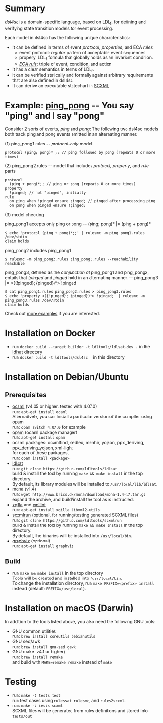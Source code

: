 # Summary
[*dsl4sc*](https://github.com/ldltools/dsl4sc) is a domain-specific language,
based on [LDL<sub>f</sub>](https://www.cs.rice.edu/~vardi/),
for defining and verifying state transition models for event processing.

Each model in dsl4sc has the following unique characteristics:

- It can be defined in terms of event _protocol_, _properties_, and ECA _rules_
  - event protocol: _regular_ pattern of acceptable event sequences
  - propery: LDL<sub>f</sub> formula that globally holds as an invariant condition.
  - [_ECA rule_](https://en.wikipedia.org/wiki/Event_condition_action):
    triple of event, condition, and action
- It has a clear semantics in terms of LDL<sub>f</sub>.
- it can be verified statically and formally against arbitrary requirements
  that are also defined in dsl4sc
- It can derive an executable statechart in [SCXML](https://www.w3.org/TR/scxml/)

# Example: [ping\_pong](examples/ping\_pong/README.md) -- You say "ping" and I say "pong"

Consider 2 sorts of events, _ping_ and _pong_:
The following two dsl4sc models both track ping and pong events
emitted in an alternating manner.  

(1) ping\_pong1.rules -- _protocol-only_ model

```
protocol (ping; pong)* ;; // ping followed by pong (repeats 0 or more times)
```

(2) ping\_pong2.rules -- model that includes _protocol_, _property_, and _rule_ parts

```
protocol  
  (ping + pong)*;; // ping or pong (repeats 0 or more times)  
property  
  !pinged; // not "pinged", initially  
rule  
  on ping when !pinged ensure pinged; // pinged after processing ping  
  on pong when pinged ensure !pinged;  
```

(3) model checking

ping\_pong1 accepts only ping or pong -- (ping; pong)* |= (ping + pong)*

```
$ echo 'protocol (ping + pong)*;;' | rulesmc -m ping_pong1.rules /dev/stdin  
claim holds
```

ping\_pong2 includes ping\_pong1

```
$ rulesmc -m ping_pong2.rules ping_pong1.rules --reachability  
reachable
```

ping\_pong3, defined as the _conjunction_ of ping\_pong1 and ping\_pong2,
entails that _!pinged_ and _pinged_ hold in an alternating manner.
-- ping\_pong3 |= <({!pinged}; {pinged})*> !pinged

```
$ cat ping_pong1.rules ping_pong2.rules > ping_pong3.rules  
$ echo 'property <({!pinged}; {pinged})*> !pinged;' | rulesmc -m ping_pong3.rules /dev/stdin  
claim holds
```

Check out [more examples](examples/README.md) if you are interested.  

# Installation on Docker

- run `docker build --target builder -t ldltools/ldlsat-dev .` in the [ldlsat](https://github.com/ldltools/ldlsat) directory
- run `docker build -t ldltools/dsl4sc .` in this directory

# Installation on Debian/Ubuntu
## Prerequisites
- [ocaml](https://ocaml.org) (v4.05 or higher. tested with 4.07.0)  
  run: `apt-get install ocaml`  
  Alternatively, you can install a particular version of the compiler using opam  
  run: `opam switch 4.07.0` for example
- [opam](https://opam.ocaml.org) (ocaml package manager)  
  run: `apt-get install opam`
- ocaml packages: ocamlfind, sedlex, menhir, yojson, ppx\_deriving, ppx\_deriving\_yojson, xml-light  
  for each of these packages,  
  run: `opam install <package>`
- [ldlsat](https://github.com/ldltools/ldlsat)  
  run: `git clone https://github.com/ldltools/ldlsat`  
  build & install the tool by running `make && make install` in the top directory.  
  By default, its library modules will be installed to `/usr/local/lib/ldlsat`.
- [mona](http://www.brics.dk/mona/) (v1.4)  
  run: `wget http://www.brics.dk/mona/download/mona-1.4-17.tar.gz`  
  expand the archive, and build/install the tool as is instructed.
- [xqilla](http://xqilla.sourceforge.net/) and [xmllint](http://xmlsoft.org/)  
  run: `apt-get install xqilla libxml2-utils`
- [scxmlrun](https://github.com/ldltools/scxmlrun) (optional, for running/testing generated SCXML files)  
  run: `git clone https://github.com/ldltools/scxmlrun`  
  build & install the tool by running `make && make install` in the top directory.  
  By default, the binaries will be installed into `/usr/local/bin`.
- [graphviz](http://www.graphviz.org/) (optional)  
  run: `apt-get install graphviz`

## Build
- run `make && make install` in the top directory  
  Tools will be created and installed into `/usr/local/bin`.  
  To change the installation directory,
  run `make PREFIX=<prefix> install` instead (default: `PREFIX=/usr/local`).

# Installation on macOS (Darwin)
In addition to the tools listed above, you also need the following GNU tools:

- GNU common utilities  
  run: `brew install coreutils debianutils`
- GNU sed/awk  
  run: `brew install gnu-sed gawk`
- GNU make (v4.1 or higher)  
  run: `brew install remake`  
  and build with `MAKE=remake remake` instead of `make`

# Testing
- run: `make -C tests test`  
  run test cases using `rulessat`, `rulesmc`, and `rules2scxml`.
- run: `make -C tests scxml`  
  SCXML files will be generated from rules definitions and stored into `tests/out`
